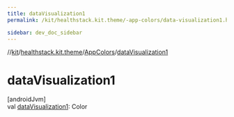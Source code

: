 ```yaml
---
title: dataVisualization1
permalink: /kit/healthstack.kit.theme/-app-colors/data-visualization1.html

sidebar: dev_doc_sidebar
---
```

//[kit](../../../kit.html)/[healthstack.kit.theme](../index.html)/[AppColors](index.html)/[dataVisualization1](data-visualization1.html)



# dataVisualization1



[androidJvm]\
val [dataVisualization1](data-visualization1.html): Color




